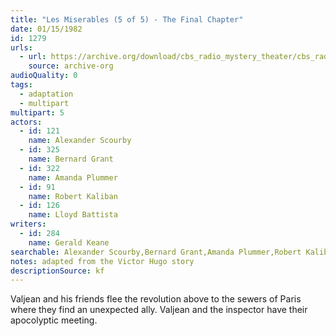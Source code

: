 ```yaml
---
title: "Les Miserables (5 of 5) - The Final Chapter"
date: 01/15/1982
id: 1279
urls: 
  - url: https://archive.org/download/cbs_radio_mystery_theater/cbs_radio_mystery_theater-1251-1300.zip/cbs_radio_mystery_theater-1251-1300%2Fcbsrmt_1279_les_miserables_5_the_final_chapter.mp3
    source: archive-org
audioQuality: 0
tags: 
  - adaptation
  - multipart
multipart: 5
actors:  
  - id: 121
    name: Alexander Scourby  
  - id: 325
    name: Bernard Grant  
  - id: 322
    name: Amanda Plummer  
  - id: 91
    name: Robert Kaliban  
  - id: 126
    name: Lloyd Battista
writers:  
  - id: 284
    name: Gerald Keane
searchable: Alexander Scourby,Bernard Grant,Amanda Plummer,Robert Kaliban,Lloyd Battista Gerald Keane
notes: adapted from the Victor Hugo story
descriptionSource: kf
---
```

Valjean and his friends flee the revolution above to the sewers of Paris where they find an unexpected ally. Valjean and the inspector have their apocolyptic meeting.
